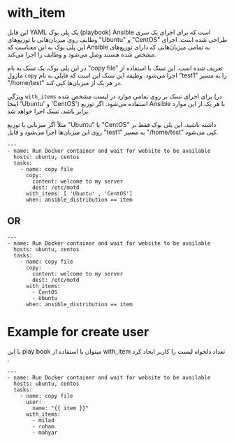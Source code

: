 # with_item

این فایل YAML یک پلی بوک (playbook) Ansible است که برای اجرای یک سری وظایف روی میزبان‌هایی با توزیع‌های "Ubuntu" و "CentOS" طراحی شده است. اجرای این پلی بوک به این معناست که Ansible به تمامی میزبان‌هایی که دارای توزیع‌های مشخص شده هستند وصل می‌شود و وظایف را اجرا می‌کند.

در این پلی بوک، یک تسک به نام "copy file" تعریف شده است. این تسک با استفاده از ماژول `copy` اجرا می‌شود. وظیفه این تسک این است که فایلی به نام "test1" را به مسیر "/home/test" در هر یک از میزبان‌ها کپی کند.

ویژگی `with_items` برای اجرای تسک بر روی تمامی موارد در لیست مشخص شده (در اینجا 'Ubuntu' و 'CentOS') استفاده می‌شود. اگر توزیع Ansible با هر یک از این موارد برابر باشد، تسک اجرا خواهد شد.

مثلاً اگر میزبانی با توزیع "Ubuntu" یا "CentOS" داشته باشید، این پلی بوک فقط بر روی این میزبان‌ها اجرا می‌شود و فایل "test1" به مسیر "/home/test" کپی می‌شود.

```
---
- name: Run Docker container and wait for website to be available
  hosts: ubuntu, centos
  tasks:
    - name: copy file
      copy:
        content: welcome to my server
        dest: /etc/motd
      with_items: [ 'Ubuntu' , 'CentOS']
      when: ansible_distribution == item

```
 ## OR

```
---
- name: Run Docker container and wait for website to be available
  hosts: ubuntu, centos
  tasks:
    - name: copy file
      copy:
        content: welcome to my server
        dest: /etc/motd
      with_items:
        - CentOS
        - Ubuntu
      when: ansible_distribution == item

```


# Example for create user

با این play book میتوان با استفاده از with_item تعداد دلخواه لیست را کاربر ایجاد کرد .
```
---
- name: Run Docker container and wait for website to be available
  hosts: ubuntu, centos
  tasks:
    - name: copy file
      user:
        name: "{{ item }}"
      with_items:
        - milad
        - roham
        - mahyar

```
